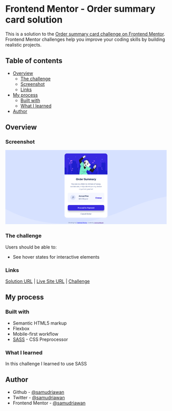 # Frontend Mentor - Order summary card solution

This is a solution to the [Order summary card challenge on Frontend Mentor](https://www.frontendmentor.io/challenges/order-summary-component-QlPmajDUj). Frontend Mentor challenges help you improve your coding skills by building realistic projects.

## Table of contents

- [Overview](#overview)
  - [The challenge](#the-challenge)
  - [Screenshot](#screenshot)
  - [Links](#links)
- [My process](#my-process)
  - [Built with](#built-with)
  - [What I learned](#what-i-learned)
- [Author](#author)

## Overview

### Screenshot

![Preview Screenshot](images/screenshot.png)

### The challenge

Users should be able to:

- See hover states for interactive elements

### Links

[Solution URL](https://www.frontendmentor.io/solutions/mobile-first-with-sass-i5OXCRE6o) |
[Live Site URL](https://samudriawan.github.io/order-summary-frontendmentor/) |
[Challenge](https://www.frontendmentor.io/challenges/order-summary-component-QlPmajDUj)

## My process

### Built with

- Semantic HTML5 markup
- Flexbox
- Mobile-first workflow
- [SASS](https://sass-lang.com/) - CSS Preprocessor

### What I learned

In this challenge I learned to use SASS

## Author

- Github - [@samudriawan](https://github.com/samudriawan/)
- Twitter - [@samudriawan](https://twitter.com/samudriawan)
- Frontend Mentor - [@samudriawan](https://www.frontendmentor.io/profile/samudriawan)
